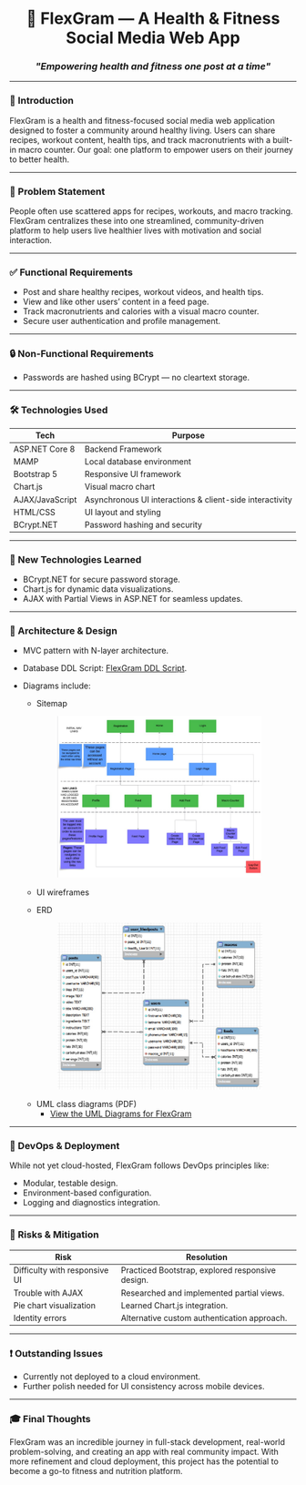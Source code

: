 <h1 align="center">💪 FlexGram — A Health & Fitness Social Media Web App</h3>

<h3 align="center"><em>"Empowering health and fitness one post at a time"</em></h3>

---

<h3>📌 Introduction</h3>

FlexGram is a health and fitness-focused social media web application designed to foster a community around healthy living. Users can share recipes, workout content, health tips, and track macronutrients with a built-in macro counter. Our goal: one platform to empower users on their journey to better health.

---

<h3>🎯 Problem Statement</h3>

People often use scattered apps for recipes, workouts, and macro tracking. FlexGram centralizes these into one streamlined, community-driven platform to help users live healthier lives with motivation and social interaction.

---

<h3>✅ Functional Requirements</h3>


- Post and share healthy recipes, workout videos, and health tips.
- View and like other users’ content in a feed page.
- Track macronutrients and calories with a visual macro counter.
- Secure user authentication and profile management.

---

<h3>🔒 Non-Functional Requirements</h3>

- Passwords are hashed using BCrypt — no cleartext storage.

---

<h3>🛠 Technologies Used</h3>

| Tech               | Purpose                                                           |
| ------------------ | ----------------------------------------------------------------- |
| ASP.NET Core 8     | Backend Framework                                                 |
| MAMP               | Local database environment                                        |
| Bootstrap 5        | Responsive UI framework                                           |
| Chart.js           | Visual macro chart                                                |
| AJAX/JavaScript    | Asynchronous UI interactions & client-side interactivity          |
| HTML/CSS           | UI layout and styling                                             |
| BCrypt.NET         | Password hashing and security                                     |

---

<h3>🧠 New Technologies Learned</h3>

- BCrypt.NET for secure password storage.
- Chart.js for dynamic data visualizations.
- AJAX with Partial Views in ASP.NET for seamless updates.

---

<h3>🧰 Architecture & Design </h3>

- MVC pattern with N-layer architecture.
- Database DDL Script: [FlexGram DDL Script](https://github.com/Pohaku808/FlexGram-DDL-Script.git).
- Diagrams include:
  - Sitemap
  <p align="center">
      <img src="images/FlexGram-Sitemap.jpeg" alt="Sitemap" width="75%"/>
  </p>


  - UI wireframes
    
  - ERD
  <p align="center">
    <img src="images/FlexGram-ER-Diagram.jpeg" alt="ER Diagram" width="75%"/>
  </p>
  
  - UML class diagrams (PDF)
    - [View the UML Diagrams for FlexGram](documents/FlexGram-UML-Diagram.pdf)
---

<h3>🧪 DevOps & Deployment</h3>

While not yet cloud-hosted, FlexGram follows DevOps principles like:
- Modular, testable design.
- Environment-based configuration.
- Logging and diagnostics integration.

---

<h3>🛑 Risks & Mitigation</h3>

| Risk                             | Resolution                                  |
| -------------------------------- | ------------------------------------------- |
| Difficulty with responsive UI   | Practiced Bootstrap, explored responsive design. |
| Trouble with AJAX                | Researched and implemented partial views.  |
| Pie chart visualization          | Learned Chart.js integration.              |
| Identity errors                  | Alternative custom authentication approach. |

---

<h3>❗ Outstanding Issues</h3>

- Currently not deployed to a cloud environment.
- Further polish needed for UI consistency across mobile devices.

---

<h3>🎓 Final Thoughts</h3>

FlexGram was an incredible journey in full-stack development, real-world problem-solving, and creating an app with real community impact. With more refinement and cloud deployment, this project has the potential to become a go-to fitness and nutrition platform.

